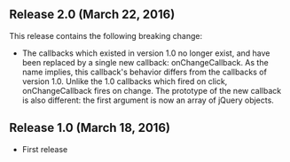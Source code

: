 ## Release 2.0 (March 22, 2016)

This release contains the following breaking change:

* The callbacks which existed in version 1.0 no longer exist, and have been replaced by
  a single new callback:  onChangeCallback.  As the name implies, this callback's
  behavior differs from the callbacks of version 1.0.  Unlike the 1.0 callbacks which
  fired on click, onChangeCallback fires on change.  The prototype of the new callback
  is also different:  the first argument is now an array of jQuery objects.


## Release 1.0 (March 18, 2016)

* First release
